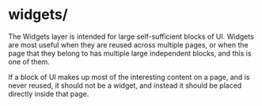 # widgets/

The Widgets layer is intended for large self-sufficient blocks of UI. Widgets are most useful when they are reused across multiple pages, or when the page that they belong to has multiple large independent blocks, and this is one of them.

If a block of UI makes up most of the interesting content on a page, and is never reused, it should not be a widget, and instead it should be placed directly inside that page.